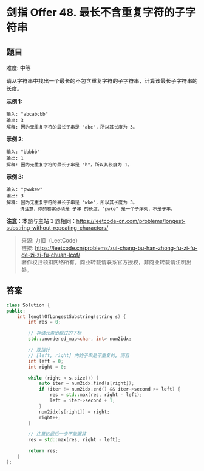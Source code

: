 # 剑指 Offer 48. 最长不含重复字符的子字符串

## 题目

难度: 中等

请从字符串中找出一个最长的不包含重复字符的子字符串，计算该最长子字符串的长度。

**示例 1:**

```
输入: "abcabcbb"
输出: 3 
解释: 因为无重复字符的最长子串是 "abc"，所以其长度为 3。

```

**示例 2:**

```
输入: "bbbbb"
输出: 1
解释: 因为无重复字符的最长子串是 "b"，所以其长度为 1。

```

**示例 3:**

```
输入: "pwwkew"
输出: 3
解释: 因为无重复字符的最长子串是 "wke"，所以其长度为 3。
     请注意，你的答案必须是 子串 的长度，"pwke" 是一个子序列，不是子串。

```

**注意**：本题与主站 3 题相同：<https://leetcode-cn.com/problems/longest-substring-without-repeating-characters/>

> 来源: 力扣（LeetCode）  
> 链接: <https://leetcode.cn/problems/zui-chang-bu-han-zhong-fu-zi-fu-de-zi-zi-fu-chuan-lcof/>  
> 著作权归领扣网络所有。商业转载请联系官方授权，非商业转载请注明出处。

## 答案

```c++
class Solution {
public:
    int lengthOfLongestSubstring(string s) {
        int res = 0;

        // 存储元素出现过的下标
        std::unordered_map<char, int> num2idx;

        // 双指针
        // [left, right] 内的子串是不重复的, 而且
        int left = 0;
        int right = 0;

        while (right < s.size()) {
            auto iter = num2idx.find(s[right]);
            if (iter != num2idx.end() && iter->second >= left) {
                res = std::max(res, right - left);
                left = iter->second + 1;
            }
            num2idx[s[right]] = right;
            right++;
        }

        // 注意这最后一步不能漏掉
        res = std::max(res, right - left);

        return res;
    }
};
```
